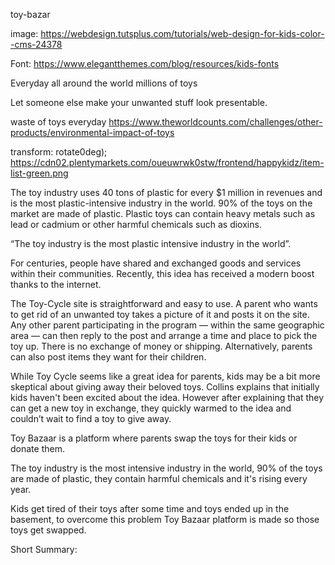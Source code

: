 toy-bazar

image:
https://webdesign.tutsplus.com/tutorials/web-design-for-kids-color--cms-24378

Font:
https://www.elegantthemes.com/blog/resources/kids-fonts


Everyday all around the world millions of toys 

Let someone else make your unwanted stuff look presentable.


waste of toys everyday
https://www.theworldcounts.com/challenges/other-products/environmental-impact-of-toys



transform: rotate0deg\);
https://cdn02.plentymarkets.com/oueuwrwk0stw/frontend/happykidz/item-list-green.png



The toy industry uses 40 tons of plastic for every $1 million in revenues and is the most plastic-intensive industry in the world. 90% of the toys on the market are made of plastic. Plastic toys can contain heavy metals such as lead or cadmium or other harmful chemicals such as dioxins.

“The toy industry is the most plastic intensive industry in the world”.


For centuries, people have shared and exchanged goods and services within their communities. Recently, this idea has received a modern boost thanks to the internet.


The Toy-Cycle site is straightforward and easy to use. A parent who wants to get rid of an unwanted toy takes a picture of it and posts it on the site. Any other parent participating in the program — within the same geographic area — can then reply to the post and arrange a time and place to pick the toy up. There is no exchange of money or shipping. Alternatively, parents can also post items they want for their children.

While Toy Cycle seems like a great idea for parents, kids may be a bit more skeptical about giving away their beloved toys. Collins explains that initially kids haven't been excited about the idea. However after explaining that they can get a new toy in exchange, they quickly warmed to the idea and couldn’t wait to find a toy to give away.




Toy Bazaar is a platform where parents swap the toys for their kids or donate them. 

The toy industry is the most intensive industry in the world, 90% of the toys are made of plastic, they contain harmful chemicals and it's rising every year.  

Kids get tired of their toys after some time and toys ended up in the basement, to overcome this problem Toy Bazaar platform is made so those toys get swapped. 




Short Summary: 